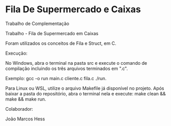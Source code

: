 # Fila De Supermercado e Caixas
Trabalho de Complementação 


Trabalho - Fila de Supermercado em Caixas

Foram utilizados os conceitos de Fila e Struct, em C.


Execução:

No Windows, abra o terminal na pasta src e execute o comando de compilação incluindo os três arquivos terminados em ".c". 

Exemplo: gcc -o run main.c cliente.c fila.c ./run. 

Para Linux ou WSL, utilize o arquivo Makefile já disponível no projeto. Após baixar a pasta do repositório, abra o terminal nela e execute: make clean && make && make run.

Colaborador:

João Marcos Hess
